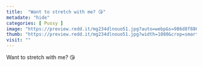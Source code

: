 ```yaml
---
title:  "Want to stretch with me? 😘"
metadate: "hide"
categories: [ Pussy ]
image: "https://preview.redd.it/mg234dlnouo51.jpg?auto=webp&s=986d8f886e75227203e1167988da40b194d7eaf1"
thumb: "https://preview.redd.it/mg234dlnouo51.jpg?width=1080&crop=smart&auto=webp&s=0923b28eb89307477caea5ea7377f9e1cfe7d1a5"
visit: ""
---
```

Want to stretch with me? 😘
